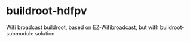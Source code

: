 # buildroot-hdfpv
Wifi broadcast buildroot, based on EZ-Wifibroadcast, but with buildroot-submodule solution
